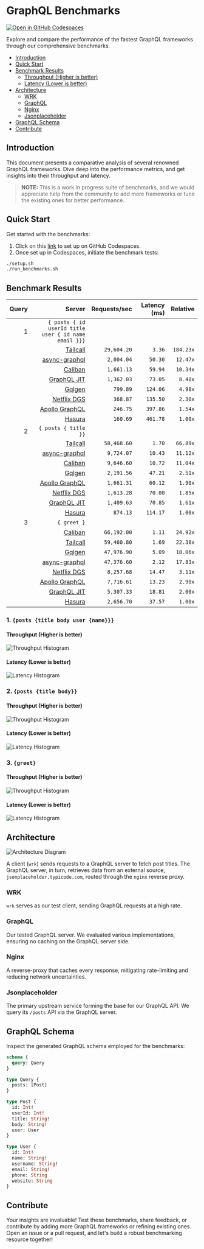 # GraphQL Benchmarks <!-- omit from toc -->

[![Open in GitHub Codespaces](https://github.com/codespaces/badge.svg)](https://codespaces.new/tailcallhq/graphql-benchmarks)

Explore and compare the performance of the fastest GraphQL frameworks through our comprehensive benchmarks.

- [Introduction](#introduction)
- [Quick Start](#quick-start)
- [Benchmark Results](#benchmark-results)
  - [Throughput (Higher is better)](#throughput-higher-is-better)
  - [Latency (Lower is better)](#latency-lower-is-better)
- [Architecture](#architecture)
  - [WRK](#wrk)
  - [GraphQL](#graphql)
  - [Nginx](#nginx)
  - [Jsonplaceholder](#jsonplaceholder)
- [GraphQL Schema](#graphql-schema)
- [Contribute](#contribute)

[Tailcall]: https://github.com/tailcallhq/tailcall
[Gqlgen]: https://github.com/99designs/gqlgen
[Apollo GraphQL]: https://github.com/apollographql/apollo-server
[Netflix DGS]: https://github.com/netflix/dgs-framework
[Caliban]: https://github.com/ghostdogpr/caliban
[async-graphql]: https://github.com/async-graphql/async-graphql
[Hasura]: https://github.com/hasura/graphql-engine
[GraphQL JIT]: https://github.com/zalando-incubator/graphql-jit

## Introduction

This document presents a comparative analysis of several renowned GraphQL frameworks. Dive deep into the performance metrics, and get insights into their throughput and latency.

> **NOTE:** This is a work in progress suite of benchmarks, and we would appreciate help from the community to add more frameworks or tune the existing ones for better performance.

## Quick Start

Get started with the benchmarks:

1. Click on this [link](https://codespaces.new/tailcallhq/graphql-benchmarks) to set up on GitHub Codespaces.
2. Once set up in Codespaces, initiate the benchmark tests:

```bash
./setup.sh
./run_benchmarks.sh
```

## Benchmark Results

<!-- PERFORMANCE_RESULTS_START -->

| Query | Server | Requests/sec | Latency (ms) | Relative |
|-------:|--------:|--------------:|--------------:|---------:|
| 1 | `{ posts { id userId title user { id name email }}}` |
|| [Tailcall] | `29,604.20` | `3.36` | `184.23x` |
|| [async-graphql] | `2,004.04` | `50.30` | `12.47x` |
|| [Caliban] | `1,661.13` | `59.94` | `10.34x` |
|| [GraphQL JIT] | `1,362.03` | `73.05` | `8.48x` |
|| [Gqlgen] | `799.89` | `124.06` | `4.98x` |
|| [Netflix DGS] | `368.87` | `135.50` | `2.30x` |
|| [Apollo GraphQL] | `246.75` | `397.86` | `1.54x` |
|| [Hasura] | `160.69` | `461.78` | `1.00x` |
| 2 | `{ posts { title }}` |
|| [Tailcall] | `58,468.60` | `1.70` | `66.89x` |
|| [async-graphql] | `9,724.07` | `10.43` | `11.12x` |
|| [Caliban] | `9,646.60` | `10.72` | `11.04x` |
|| [Gqlgen] | `2,191.56` | `47.21` | `2.51x` |
|| [Apollo GraphQL] | `1,661.31` | `60.12` | `1.90x` |
|| [Netflix DGS] | `1,613.28` | `70.00` | `1.85x` |
|| [GraphQL JIT] | `1,409.63` | `70.85` | `1.61x` |
|| [Hasura] | `874.13` | `114.17` | `1.00x` |
| 3 | `{ greet }` |
|| [Caliban] | `66,192.00` | `1.11` | `24.92x` |
|| [Tailcall] | `59,460.80` | `1.69` | `22.38x` |
|| [Gqlgen] | `47,976.90` | `5.09` | `18.06x` |
|| [async-graphql] | `47,376.60` | `2.12` | `17.83x` |
|| [Netflix DGS] | `8,257.68` | `14.47` | `3.11x` |
|| [Apollo GraphQL] | `7,716.61` | `13.23` | `2.90x` |
|| [GraphQL JIT] | `5,307.33` | `18.81` | `2.00x` |
|| [Hasura] | `2,656.70` | `37.57` | `1.00x` |

<!-- PERFORMANCE_RESULTS_END -->



### 1. `{posts {title body user {name}}}`
#### Throughput (Higher is better)

![Throughput Histogram](assets/req_sec_histogram1.png)

#### Latency (Lower is better)

![Latency Histogram](assets/latency_histogram1.png)

### 2. `{posts {title body}}`
#### Throughput (Higher is better)

![Throughput Histogram](assets/req_sec_histogram2.png)

#### Latency (Lower is better)

![Latency Histogram](assets/latency_histogram2.png)

### 3. `{greet}`
#### Throughput (Higher is better)

![Throughput Histogram](assets/req_sec_histogram3.png)

#### Latency (Lower is better)

![Latency Histogram](assets/latency_histogram3.png)

## Architecture

![Architecture Diagram](assets/architecture.png)

A client (`wrk`) sends requests to a GraphQL server to fetch post titles. The GraphQL server, in turn, retrieves data from an external source, `jsonplaceholder.typicode.com`, routed through the `nginx` reverse proxy.

### WRK

`wrk` serves as our test client, sending GraphQL requests at a high rate.

### GraphQL

Our tested GraphQL server. We evaluated various implementations, ensuring no caching on the GraphQL server side.

### Nginx

A reverse-proxy that caches every response, mitigating rate-limiting and reducing network uncertainties.

### Jsonplaceholder

The primary upstream service forming the base for our GraphQL API. We query its `/posts` API via the GraphQL server.

## GraphQL Schema

Inspect the generated GraphQL schema employed for the benchmarks:

```graphql
schema {
  query: Query
}

type Query {
  posts: [Post]
}

type Post {
  id: Int!
  userId: Int!
  title: String!
  body: String!
  user: User
}

type User {
  id: Int!
  name: String!
  username: String!
  email: String!
  phone: String
  website: String
}
```

## Contribute

Your insights are invaluable! Test these benchmarks, share feedback, or contribute by adding more GraphQL frameworks or refining existing ones. Open an issue or a pull request, and let's build a robust benchmarking resource together!
